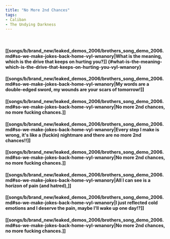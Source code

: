```yaml
---
title: "No More 2nd Chances"
tags:
- Caliban
- The Undying Darkness
---
```

&nbsp;
#### [[songs/b/brand_new/leaked_demos_2006/brothers_song_demo_2006.md#so-we-make-jokes-back-home-vyl-wnanory|What is the meaning, which is the drive that keeps on hurting you?]] {#what-is-the-meaning-which-is-the-drive-that-keeps-on-hurting-you-vyl-wnanory}
#### [[songs/b/brand_new/leaked_demos_2006/brothers_song_demo_2006.md#so-we-make-jokes-back-home-vyl-wnanory|My words are a double-edged sword, my wounds are your scars of tomorrow!]]
#### [[songs/b/brand_new/leaked_demos_2006/brothers_song_demo_2006.md#so-we-make-jokes-back-home-vyl-wnanory|No more 2nd chances, no more fucking chances.]]
#### [[songs/b/brand_new/leaked_demos_2006/brothers_song_demo_2006.md#so-we-make-jokes-back-home-vyl-wnanory|Every step I make is wrong, it's like a (fuckin) nightmare and there are no more 2nd chances!!]]
#### [[songs/b/brand_new/leaked_demos_2006/brothers_song_demo_2006.md#so-we-make-jokes-back-home-vyl-wnanory|No more 2nd chances, no more fucking chances.]]
#### [[songs/b/brand_new/leaked_demos_2006/brothers_song_demo_2006.md#so-we-make-jokes-back-home-vyl-wnanory|All I can see is a horizon of pain (and hatred),]]
#### [[songs/b/brand_new/leaked_demos_2006/brothers_song_demo_2006.md#so-we-make-jokes-back-home-vyl-wnanory|I just reflected cold emotions and I deserve the pain, maybe I'll wake up one day!?]]
#### [[songs/b/brand_new/leaked_demos_2006/brothers_song_demo_2006.md#so-we-make-jokes-back-home-vyl-wnanory|No more 2nd chances, no more fucking chances.]]
